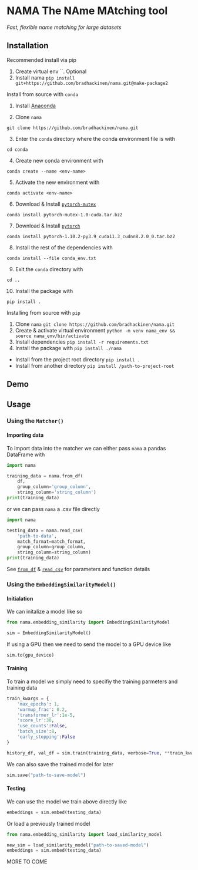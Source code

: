 # NAMA The NAme MAtching tool

*Fast, flexible name matching for large datasets*

## Installation
Recommended install via pip
1. Create virtual env ``. Optional
2. Install nama `pip install git+https://github.com/bradhackinen/nama.git@make-package2`


Install from source with ```conda```
1. Install [Anaconda](https://conda.io/projects/conda/en/latest/user-guide/install/index.html) 

2. Clone `nama` 
```
git clone https://github.com/bradhackinen/nama.git
```

3. Enter the `conda` directory where the conda environment file is with  
```
cd conda
```
4. Create new conda environment with 
```
conda create --name <env-name>
```

5. Activate the new environment with 
```
conda activate <env-name>
```

6. Download & Install [`pytorch-mutex`](https://anaconda.org/pytorch/pytorch-mutex/1.0/download/noarch/pytorch-mutex-1.0-cuda.tar.bz2)
```
conda install pytorch-mutex-1.0-cuda.tar.bz2
```

7. Download & Install [`pytorch`](https://anaconda.org/pytorch/pytorch/1.10.2/download/linux-64/pytorch-1.10.2-py3.9_cuda11.3_cudnn8.2.0_0.tar.bz2)
```
conda install pytorch-1.10.2-py3.9_cuda11.3_cudnn8.2.0_0.tar.bz2
```

8. Install the rest of the dependencies with 
```
conda install --file conda_env.txt
```



9. Exit the `conda` directory with 
```
cd ..
```

10. Install the package with 
```
pip install .
```


Installing from source with `pip`
1. Clone `nama` `git clone https://github.com/bradhackinen/nama.git`
2. Create & activate virtual environment `python -m venv nama_env && source nama_env/bin/activate`
3. Install dependencies `pip install -r requirements.txt`
4. Install the package with `pip install ./nama`
- Install from the project root directory `pip install .`
- Install from another directory `pip install /path-to-project-root`

## Demo

## Usage

### Using the `Matcher()`

#### Importing data

To import data into the matcher we can either pass `nama` a pandas DataFrame with
```python
import nama

training_data = nama.from_df(
    df,
    group_column='group_column',
    string_column='string_column')
print(training_data)
```

or we can pass `nama` a .csv file directly
```python
import nama

testing_data = nama.read_csv(
    'path-to-data',
    match_format=match_format,
    group_column=group_column,
    string_column=string_column)
print(training_data)
```

See [`from_df`](path-to-docs) & [`read_csv`](path-to-docs) for parameters and function details

### Using the `EmbeddingSimilarityModel()`

#### Initialation

We can  initalize a model like so
```python
from nama.embedding_similarity import EmbeddingSimilarityModel

sim = EmbeddingSimilarityModel()
```

If using a GPU then we need to send the model to a GPU device like
```python
sim.to(gpu_device)
```
#### Training

To train a model we simply need to specifiy the training parmeters and training data
```python
train_kwargs = {
    'max_epochs': 1,
    'warmup_frac': 0.2,
    'transformer_lr':1e-5,
    'score_lr':30,
    'use_counts':False,
    'batch_size':8,
    'early_stopping':False
}

history_df, val_df = sim.train(training_data, verbose=True, **train_kwargs)
```

We can also save the trained model for later 
```python
sim.save("path-to-save-model")
```

#### Testing

We can use the model we train above directly like
```python
embeddings = sim.embed(testing_data)
```

Or load a previously trained model 
```python
from nama.embedding_similarity import load_similarity_model

new_sim = load_similarity_model("path-to-saved-model")
embeddings = sim.embed(testing_data)
```

MORE TO COME


